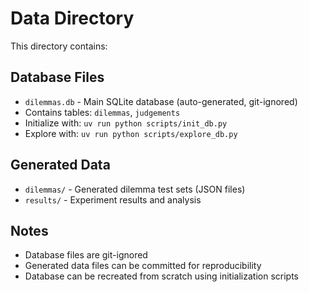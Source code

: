 # Data Directory

This directory contains:

## Database Files
- `dilemmas.db` - Main SQLite database (auto-generated, git-ignored)
- Contains tables: `dilemmas`, `judgements`
- Initialize with: `uv run python scripts/init_db.py`
- Explore with: `uv run python scripts/explore_db.py`

## Generated Data
- `dilemmas/` - Generated dilemma test sets (JSON files)
- `results/` - Experiment results and analysis

## Notes
- Database files are git-ignored
- Generated data files can be committed for reproducibility
- Database can be recreated from scratch using initialization scripts
